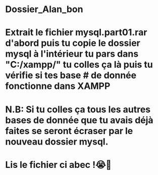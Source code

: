 # Dossier_Alan_bon

# Extrait le fichier mysql.part01.rar d'abord puis tu copie le dossier mysql à l'intérieur tu pars dans "C:/xampp/" tu colles ça là puis tu vérifie si tes base # de donnée fonctionne dans XAMPP
# N.B: Si tu colles ça tous les autres bases de donnée que tu avais déjà faites se seront écraser par le nouveau dossier mysql.

# Lis le fichier ci abec !😭🙌
